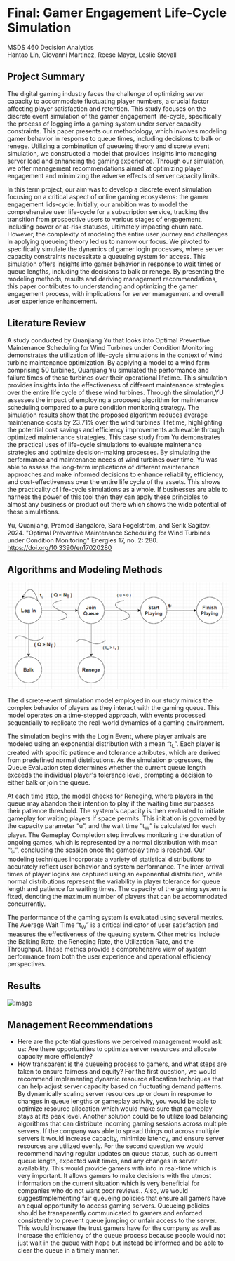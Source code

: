 # Final: Gamer Engagement Life-Cycle Simulation
MSDS 460 Decision Analytics  
Hantao Lin, Giovanni Martinez, Reese Mayer, Leslie Stovall  

## Project Summary
The digital gaming industry faces the challenge of optimizing server capacity to accommodate fluctuating player numbers, a crucial factor affecting player satisfaction and retention. This study focuses on the discrete event simulation of the gamer engagement life-cycle, specifically the process of logging into a gaming system under server capacity constraints. This paper presents our methodology, which involves modeling gamer behavior in response to queue times, including decisions to balk or renege. Utilizing a combination of queueing theory and discrete event simulation, we constructed a model that provides insights into managing server load and enhancing the gaming experience. Through our simulation, we offer management recommendations aimed at optimizing player engagement and minimizing the adverse effects of server capacity limits.

In this term project, our aim was to develop a discrete event simulation focusing on a critical aspect of online gaming ecosystems: the gamer engagement lids-cycle. Initially, our ambition was to model the comprehensive user life-cycle for a subscription service, tracking the transition from prospective users to various stages of engagement, including power or at-risk statuses, ultimately impacting churn rate. However, the complexity of modeling the entire user journey and challenges in applying queueing theory led us to narrow our focus. We pivoted to specifically simulate the dynamics of gamer login processes, where server capacity constraints necessitate a queueing system for access. This simulation offers insights into gamer behavior in response to wait times or queue lengths, including the decisions to balk or renege. By presenting the modeling methods, results and deriving management recommendations, this paper contributes to understanding and optimizing the gamer engagement process, with implications for server management and overall user experience enhancement.

## Literature Review


A study conducted by Quanjiang Yu that looks into Optimal Preventive Maintenance Scheduling for Wind Turbines under Condition Monitoring demonstrates the utilization of life-cycle simulations in the context of wind turbine maintenance optimization. By applying a model to a wind farm comprising 50 turbines, Quanjiang Yu simulated the performance and failure times of these turbines over their operational lifetime. This simulation provides insights into the effectiveness of different maintenance strategies over the entire life cycle of these wind turbines.
Through the simulation,YU assesses the impact of employing a proposed algorithm for maintenance scheduling compared to a pure condition monitoring strategy. The simulation results show that the proposed algorithm reduces average maintenance costs by 23.71% over the wind turbines' lifetime, highlighting the potential cost savings and efficiency improvements achievable through optimized maintenance strategies.
This case study from Yu demonstrates the practical uses of life-cycle simulations to evaluate maintenance strategies and optimize decision-making processes. By simulating the performance and maintenance needs of wind turbines over time, Yu was able to assess the long-term implications of different maintenance approaches and make informed decisions to enhance reliability, efficiency, and cost-effectiveness over the entire life cycle of the assets. This shows the practicality of life-cycle simulations as a whole. If businesses are able to harness the power of this tool then they can apply these principles to almost any business or product out there which shows the wide potential of these simulations. 

Yu, Quanjiang, Pramod Bangalore, Sara Fogelström, and Serik Sagitov. 2024. "Optimal Preventive Maintenance Scheduling for Wind Turbines under Condition Monitoring" Energies 17, no. 2: 280. https://doi.org/10.3390/en17020280

## Algorithms and Modeling Methods

<p align="center">
  <img src="https://github.com/mamaOcoder/msds460_final/blob/main/event_graph.png" alt="Event Graph"/>
</p>


The discrete-event simulation model employed in our study mimics the complex behavior of players as they interact with the gaming queue. This model operates on a time-stepped approach, with events processed sequentially to replicate the real-world dynamics of a gaming environment.

The simulation begins with the Login Event, where player arrivals are modeled using an exponential distribution with a mean “t<sub>L</sub>”. Each player is created with specific patience and tolerance attributes, which are derived from predefined normal distributions. As the simulation progresses, the Queue Evaluation step determines whether the current queue length exceeds the individual player's tolerance level, prompting a decision to either balk or join the queue.

At each time step, the model checks for Reneging, where players in the queue may abandon their intention to play if the waiting time surpasses their patience threshold. The system's capacity is then evaluated to initiate gameplay for waiting players if space permits. This initiation is governed by the capacity parameter “u”, and the wait time “t<sub>W</sub>” is calculated for each player. The Gameplay Completion step involves monitoring the duration of ongoing games, which is represented by a normal distribution with mean “t<sub>F</sub>”, concluding the session once the gameplay time is reached.
Our modeling techniques incorporate a variety of statistical distributions to accurately reflect user behavior and system performance. The inter-arrival times of player logins are captured using an exponential distribution, while normal distributions represent the variability in player tolerance for queue length and patience for waiting times. The capacity of the gaming system is fixed, denoting the maximum number of players that can be accommodated concurrently.

The performance of the gaming system is evaluated using several metrics. The Average Wait Time “t<sub>W</sub>”  is a critical indicator of user satisfaction and measures the effectiveness of the queuing system. Other metrics include the Balking Rate, the Reneging Rate, the Utilization Rate, and the Throughput. These metrics provide a comprehensive view of system performance from both the user experience and operational efficiency perspectives.
## Results


![image](https://github.com/mamaOcoder/msds460_final/assets/141500817/186d8eac-ea49-4c6c-980a-15717ec97b69)



## Management Recommendations

- Here are the potential questions we perceived management would ask us: Are there opportunities to optimize server resources and allocate capacity more efficiently?
- How transparent is the queueing process to gamers, and what steps are taken to ensure fairness and equity?
For the first question, we would recommend Implementing dynamic resource allocation techniques that can help adjust server capacity based on fluctuating demand patterns. By dynamically scaling server resources up or down in response to changes in queue lengths or gameplay activity, you would be able to optimize resource allocation which would make sure that gameplay stays at its peak level. 
Another solution could be to utilize load balancing algorithms that can distribute incoming gaming sessions across multiple servers. If the company was able to spread things out across multiple servers it would increase capacity, minimize latency, and ensure server resources are utilized evenly. 
For the second question we would recommend having regular updates on queue status, such as current queue length, expected wait times, and any changes in server availability. This would provide gamers with info in real-time which is very important. It allows gamers to make decisions with the utmost information on the current situation which is very beneficial for companies who do not want poor reviews..
Also, we would suggestImplementing fair queueing policies that ensure all gamers have an equal opportunity to access gaming servers. Queueing policies should be transparently communicated to gamers and enforced consistently to prevent queue jumping or unfair access to the server. This would increase the trust gamers have for the company as well as increase the efficiency of the queue process because people would not just wait in the queue with hope but instead be informed and be able to clear the queue in a timely manner.
